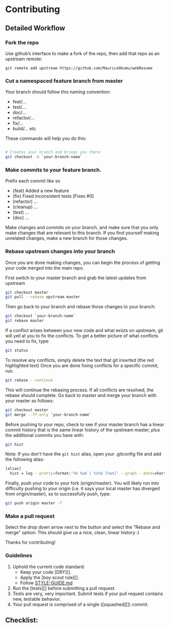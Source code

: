 # Contributing

## Detailed Workflow

### Fork the repo

Use github’s interface to make a fork of the repo, then add that repo as an upstream remote:

```
git remote add upstream https://github.com/MauriceOkumu/webResume
```

### Cut a namespaced feature branch from master

Your branch should follow this naming convention:
  - feat/...
  - test/...
  - doc/...
  - refactor/...
  - fix/...
  - build/...
  etc

These commands will help you do this:

``` bash

# Creates your branch and brings you there
git checkout -b `your-branch-name`
```

### Make commits to your feature branch.

Prefix each commit like so
  - (feat) Added a new feature
  - (fix) Fixed inconsistent tests [Fixes #0]
  - (refactor) ...
  - (cleanup) ...
  - (test) ...
  - (doc) ...

Make changes and commits on your branch, and make sure that you
only make changes that are relevant to this branch. If you find
yourself making unrelated changes, make a new branch for those
changes.

### Rebase upstream changes into your branch

Once you are done making changes, you can begin the process of getting
your code merged into the main repo.

First switch to your master branch and grab the latest updates from upstream

```bash
git checkout master
git pull --rebase upstream master
```

Then go back to your branch and rebase those changes to your branch:

```bash
git checkout `your-branch-name`
git rebase master
```

If a conflict arises between your new code and what exists on upstream,
git will yell at you to fix the conflicts. To get a better picture of what
conflicts you need to fix, type:

```bash
git status
```

To resolve any conflicts, simply delete the text that git inserted (the red highlighted text)
Once you are done fixing conflicts for a specific commit, run:

```bash
git rebase --continue
```

This will continue the rebasing process. If all conflicts are resolved,
the rebase should complete. Go back to master and merge your branch with your
master as follows:

```bash
git checkout master
git merge --ff-only `your-branch-name`
```

Before pushing to your repo, check to see if your master branch has a linear
commit history that is the same linear history of the upstream master, *plus*
the additional commits you have with:

```bash
git hist
```

Note: If you don't have the `git hist` alias, open your .gitconfig file and
add the following alias:
```bash
[alias]
  hist = log --pretty=format:'%h %ad | %s%d [%an]' --graph --date=short
```

Finally, push your code to your fork (origin/master). You will likely
run into difficulty pushing to your origin (i.e.
it says your local master has diverged from origin/master), so to successfully
push, type:

```bash
git push origin master -f
```

### Make a pull request

Select the drop down arrow next to the button and select the "Rebase and merge" option:
This should give us a nice, clean, linear history :)

Thanks for contributing!

### Guidelines

1. Uphold the current code standard:
    - Keep your code [DRY][].
    - Apply the [boy scout rule][].
    - Follow [STYLE-GUIDE.md](STYLE-GUIDE.md)
1. Run the [tests][] before submitting a pull request.
1. Tests are very, very important. Submit tests if your pull request contains
   new, testable behavior.
1. Your pull request is comprised of a single ([squashed][]) commit.

## Checklist:

